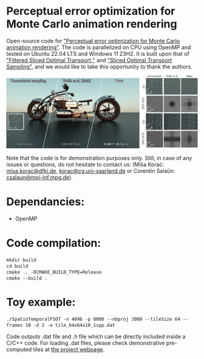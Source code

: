 # Perceptual error optimization for Monte Carlo animation rendering

Open-source code for ["Perceptual error optimization for Monte Carlo animation rendering"](https://misakorac.com/publications/2023_korac_perceptual_error_optimization_for_animation_rendering.html). The code is parallelized on CPU using OpenMP and tested on Ubuntu 22.04 LTS and Windows 11 23H2. It is built upon that of ["Filtered Sliced Optimal Transport
"](https://github.com/iribis/filtered-sliced-optimal-transport) and ["Sliced Optimal Transport Sampling"](https://github.com/loispaulin/Sliced-Optimal-Transport-Sampling), and we would like to take this opportunity to thank the authors.

![Teaser](/Assets/Teaser.jpg)

Note that the code is for demonstration purposes only. Still, in case of any issues or questions, do not hesitate to contact us: (Miša Korać: misa.korac@dfki.de, korac@cg.uni-saarland.de or Corentin Salaün: csalaun@mpi-inf.mpg.de).

Dependancies:
=============
 + OpenMP

Code compilation:
=================

    mkdir build
    cd build
    cmake .. -DCMAKE_BUILD_TYPE=Release
    cmake --build .

Toy example:
=================

    ./SpatioTemporalFSOT -n 4096 -p 8000 --nbproj 3000 --tileSize 64 --frames 10 -d 2 -o tile_64x64x10_1spp.dat

Code outputs .dat file and .h file which can be directly included inside a C/C++ code. For loading .dat files, please check demonstrative pre-computed tiles at [the project webpage](https://misakorac.com/publications/2023_korac_perceptual_error_optimization_for_animation_rendering.html).
